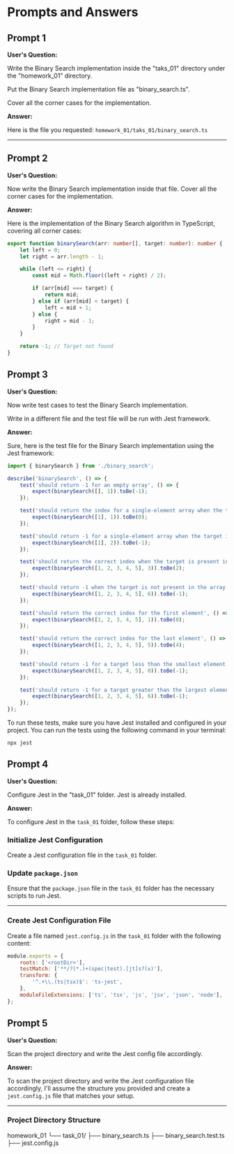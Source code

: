 # Prompts and Answers

## Prompt 1

**User's Question:**

Write the Binary Search implementation inside the "taks_01" directory under the "homework_01" directory.

Put the Binary Search implementation file as "binary_search.ts".

Cover all the corner cases for the implementation.

**Answer:**

Here is the file you requested: `homework_01/taks_01/binary_search.ts`

---

## Prompt 2

**User's Question:**

Now write the Binary Search implementation inside that file. Cover all the corner cases for the implementation.

**Answer:**

Here is the implementation of the Binary Search algorithm in TypeScript, covering all corner cases:

```typescript
export function binarySearch(arr: number[], target: number): number {
    let left = 0;
    let right = arr.length - 1;

    while (left <= right) {
        const mid = Math.floor((left + right) / 2);

        if (arr[mid] === target) {
            return mid;
        } else if (arr[mid] < target) {
            left = mid + 1;
        } else {
            right = mid - 1;
        }
    }

    return -1; // Target not found
}
```

## Prompt 3

**User's Question:**

Now write test cases to test the Binary Search implementation.

Write in a different file and the test file will be run with Jest framework.

**Answer:**

Sure, here is the test file for the Binary Search implementation using the Jest framework:


```typescript
import { binarySearch } from './binary_search';

describe('binarySearch', () => {
    test('should return -1 for an empty array', () => {
        expect(binarySearch([], 1)).toBe(-1);
    });

    test('should return the index for a single-element array when the target is present', () => {
        expect(binarySearch([1], 1)).toBe(0);
    });

    test('should return -1 for a single-element array when the target is not present', () => {
        expect(binarySearch([1], 2)).toBe(-1);
    });

    test('should return the correct index when the target is present in the array', () => {
        expect(binarySearch([1, 2, 3, 4, 5], 3)).toBe(2);
    });

    test('should return -1 when the target is not present in the array', () => {
        expect(binarySearch([1, 2, 3, 4, 5], 6)).toBe(-1);
    });

    test('should return the correct index for the first element', () => {
        expect(binarySearch([1, 2, 3, 4, 5], 1)).toBe(0);
    });

    test('should return the correct index for the last element', () => {
        expect(binarySearch([1, 2, 3, 4, 5], 5)).toBe(4);
    });

    test('should return -1 for a target less than the smallest element', () => {
        expect(binarySearch([1, 2, 3, 4, 5], 0)).toBe(-1);
    });

    test('should return -1 for a target greater than the largest element', () => {
        expect(binarySearch([1, 2, 3, 4, 5], 6)).toBe(-1);
    });
});
```

To run these tests, make sure you have Jest installed and configured in your project. You can run the tests using the following command in your terminal:

``` npx jest ```


## Prompt 4

**User's Question:**

Configure Jest in the "task_01" folder. Jest is already installed.

**Answer:**

To configure Jest in the `task_01` folder, follow these steps:

### Initialize Jest Configuration

Create a Jest configuration file in the `task_01` folder.

### Update `package.json`

Ensure that the `package.json` file in the `task_01` folder has the necessary scripts to run Jest.

---

### Create Jest Configuration File

Create a file named `jest.config.js` in the `task_01` folder with the following content:

```javascript
module.exports = {
    roots: ['<rootDir>'],
    testMatch: ['**/?(*.)+(spec|test).[jt]s?(x)'],
    transform: {
        '^.+\\.(ts|tsx)$': 'ts-jest',
    },
    moduleFileExtensions: ['ts', 'tsx', 'js', 'jsx', 'json', 'node'],
};
```

## Prompt 5

**User's Question:**

Scan the project directory and write the Jest config file accordingly.

**Answer:**

To scan the project directory and write the Jest configuration file accordingly, I'll assume the structure you provided and create a `jest.config.js` file that matches your setup.

---

### Project Directory Structure

homework_01
  └── task_01/
      ├── binary_search.ts
      ├── binary_search.test.ts
      ├── jest.config.js
 